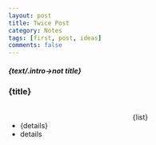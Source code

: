 ```yaml
---
layout: post
title: Twice Post
category: Notes
tags: [first, post, ideas]
comments: false
---
```

<h4 style="font-style:italic; font-weight:bold">{text/.intro->not title}</h4>

<h3>{title}</h3>
<ul><br><center>{list}</center>
  <li>{details}</li>
  <li>details</li>
</ul>

  <!doctype html>
  <html>
    <head>
      <link rel="stylesheet" href="bower_components/xterm.js/dist/xterm.css" />
      <script src="bower_components/xterm.js/dist/xterm.js"></script>
    </head>
    <body>
      <div id="terminal"></div>
      <script>
      	var term = new Terminal();
        term.open(document.getElementById('#terminal'));
        term.write('Hello from \033[1;3;31mxterm.js\033[0m $ ')
      </script>
    </body>
  </html>
  

